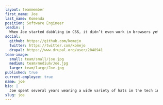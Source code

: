 ```yaml
---
layout: teammember
first_name: Joe
last_name: Komenda
position: Software Engineer
leadin: |
  When Joe started dabbling in CSS, it didn’t even work in browsers yet. He’s been entrenched in web development for the better part of two decades. Judging by the awesome cartoons that have started appearing on our white boards, he’s a pretty darn good artist, too.
social:
  github: https://github.com/komejo
  twitter: https://twitter.com/komejo
  drupal: https://www.drupal.org/user/2848941
team-image:
  small: team/small/joe.jpg
  medium: team/medium/Joe.jpg
  large: team/large/Joe.jpg
published: true
current-employee: true
name: joe
bio: |
  Joe spent several years wearing a wide variety of hats in the tech industry (and the US Army) before joining our team. He came to us from Raleigh, North Carolina, looking for an opportunity to apply his passion for open source and desire to serve nonprofits. He loves the ever-changing world of web development and enjoys projects where he’s challenged to learn about new technology and apply it to the sites he builds for our clients. Before coming to ThinkShout, Joe worked at Ashe Avenue, Merge Records, Lulu.com, and Flywheel Design. When Joe isn’t engaged in client work, he blows off steam with long-distance running, video games, and cooking.
slug: joe
---
```

